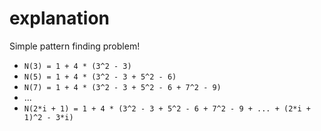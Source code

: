 # explanation

Simple pattern finding problem!

- `N(3) = 1 + 4 * (3^2 - 3)`
- `N(5) = 1 + 4 * (3^2 - 3 + 5^2 - 6)`
- `N(7) = 1 + 4 * (3^2 - 3 + 5^2 - 6 + 7^2 - 9)`
- ...
- `N(2*i + 1) = 1 + 4 * (3^2 - 3 + 5^2 - 6 + 7^2 - 9 + ... + (2*i + 1)^2 - 3*i)`
